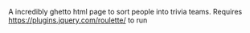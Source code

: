 A incredibly ghetto html page to sort people into trivia teams. Requires https://plugins.jquery.com/roulette/ to run
